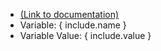 - [(Link to documentation)](https://help.webex.com/en-us/article/n5595zd/Webex-Contact-Center-Setup-and-Administration-Guide#Cisco_Generic_Topic.dita_78b7600c-0311-486c-9630-ab281d208a5c)
- Variable: { include.name }
- Variable Value: { include.value } 